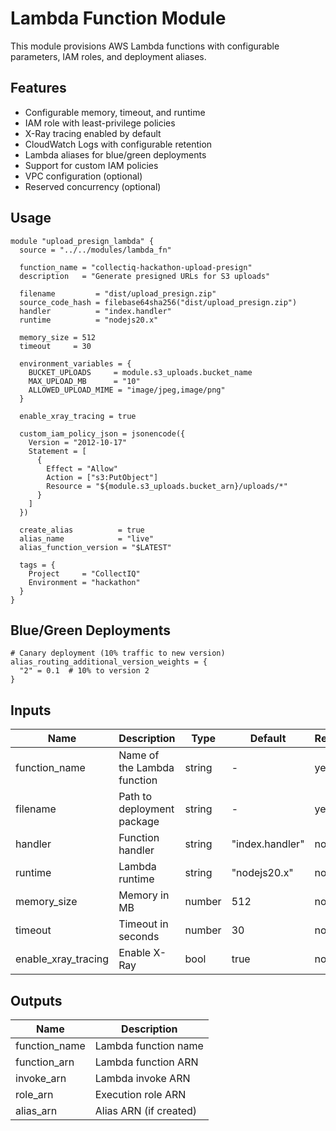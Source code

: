 # Lambda Function Module

This module provisions AWS Lambda functions with configurable parameters, IAM roles, and deployment aliases.

## Features

- Configurable memory, timeout, and runtime
- IAM role with least-privilege policies
- X-Ray tracing enabled by default
- CloudWatch Logs with configurable retention
- Lambda aliases for blue/green deployments
- Support for custom IAM policies
- VPC configuration (optional)
- Reserved concurrency (optional)

## Usage

```hcl
module "upload_presign_lambda" {
  source = "../../modules/lambda_fn"

  function_name = "collectiq-hackathon-upload-presign"
  description   = "Generate presigned URLs for S3 uploads"

  filename         = "dist/upload_presign.zip"
  source_code_hash = filebase64sha256("dist/upload_presign.zip")
  handler          = "index.handler"
  runtime          = "nodejs20.x"

  memory_size = 512
  timeout     = 30

  environment_variables = {
    BUCKET_UPLOADS     = module.s3_uploads.bucket_name
    MAX_UPLOAD_MB      = "10"
    ALLOWED_UPLOAD_MIME = "image/jpeg,image/png"
  }

  enable_xray_tracing = true

  custom_iam_policy_json = jsonencode({
    Version = "2012-10-17"
    Statement = [
      {
        Effect = "Allow"
        Action = ["s3:PutObject"]
        Resource = "${module.s3_uploads.bucket_arn}/uploads/*"
      }
    ]
  })

  create_alias          = true
  alias_name            = "live"
  alias_function_version = "$LATEST"

  tags = {
    Project     = "CollectIQ"
    Environment = "hackathon"
  }
}
```

## Blue/Green Deployments

```hcl
# Canary deployment (10% traffic to new version)
alias_routing_additional_version_weights = {
  "2" = 0.1  # 10% to version 2
}
```

## Inputs

| Name                | Description                 | Type   | Default         | Required |
| ------------------- | --------------------------- | ------ | --------------- | -------- |
| function_name       | Name of the Lambda function | string | -               | yes      |
| filename            | Path to deployment package  | string | -               | yes      |
| handler             | Function handler            | string | "index.handler" | no       |
| runtime             | Lambda runtime              | string | "nodejs20.x"    | no       |
| memory_size         | Memory in MB                | number | 512             | no       |
| timeout             | Timeout in seconds          | number | 30              | no       |
| enable_xray_tracing | Enable X-Ray                | bool   | true            | no       |

## Outputs

| Name          | Description            |
| ------------- | ---------------------- |
| function_name | Lambda function name   |
| function_arn  | Lambda function ARN    |
| invoke_arn    | Lambda invoke ARN      |
| role_arn      | Execution role ARN     |
| alias_arn     | Alias ARN (if created) |

